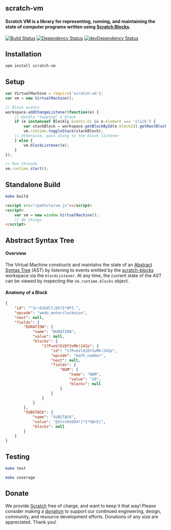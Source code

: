 ## scratch-vm
#### Scratch VM is a library for representing, running, and maintaining the state of computer programs written using [Scratch Blocks](https://github.com/LLK/scratch-blocks).

[![Build Status](https://travis-ci.org/LLK/scratch-vm.svg?branch=master)](https://travis-ci.org/LLK/scratch-vm)
[![Dependency Status](https://david-dm.org/LLK/scratch-vm.svg)](https://david-dm.org/LLK/scratch-vm)
[![devDependency Status](https://david-dm.org/LLK/scratch-vm/dev-status.svg)](https://david-dm.org/LLK/scratch-vm#info=devDependencies)

## Installation
```bash
npm install scratch-vm
```

## Setup
```js
var VirtualMachine = require('scratch-vm');
var vm = new VirtualMachine();

// Block events
workspace.addChangeListener(function(e) {
    // Handle "tapping" a block
    if (e instanceof Blockly.Events.Ui && e.element === 'click') {
        var stackBlock = workspace.getBlockById(e.blockId).getRootBlock().id;
        vm.runtime.toggleStack(stackBlock);
    // Otherwise, pass along to the block listener
    } else {
        vm.blockListener(e);
    }
});

// Run threads
vm.runtime.start();
```

## Standalone Build
```bash
make build
```

```html
<script src="/path/to/vm.js"></script>
<script>
    var vm = new window.VirtualMachine();
    // do things
</script>
```

## Abstract Syntax Tree

#### Overview
The Virtual Machine constructs and maintains the state of an [Abstract Syntax Tree](https://en.wikipedia.org/wiki/Abstract_syntax_tree) (AST) by listening to events emitted by the [scratch-blocks](https://github.com/LLK/scratch-blocks) workspace via the `blockListener`. At any time, the current state of the AST can be viewed by inspecting the `vm.runtime.blocks` object.

#### Anatomy of a Block
```json
{
    "id": "^1r~63Gdl7;Dh?I*OP3_",
    "opcode": "wedo_motorclockwise",
    "next": null,
    "fields": {
        "DURATION": {
            "name": "DURATION",
            "value": null,
            "blocks": {
                "1?P=eV(OiDY3vMk!24Ip": {
                    "id": "1?P=eV(OiDY3vMk!24Ip",
                    "opcode": "math_number",
                    "next": null,
                    "fields": {
                        "NUM": {
                            "name": "NUM",
                            "value": "10",
                            "blocks": null
                        }
                    }
                }
            }
        },
        "SUBSTACK": {
            "name": "SUBSTACK",
            "value": "@1ln(HsUO4!]*2*%BrE|",
            "blocks": null
        }
    }
}
```

## Testing
```bash
make test
```

```bash
make coverage
```

## Donate
We provide [Scratch](https://scratch.mit.edu) free of charge, and want to keep it that way! Please consider making a [donation](https://secure.donationpay.org/scratchfoundation/) to support our continued engineering, design, community, and resource development efforts. Donations of any size are appreciated. Thank you!
